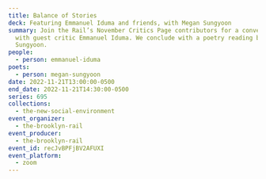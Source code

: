 ```yaml
---
title: Balance of Stories
deck: Featuring Emmanuel Iduma and friends, with Megan Sungyoon
summary: Join the Rail’s November Critics Page contributors for a conversation
  with guest critic Emmanuel Iduma. We conclude with a poetry reading by Megan
  Sungyoon.
people:
  - person: emmanuel-iduma
poets:
  - person: megan-sungyoon
date: 2022-11-21T13:00:00-0500
end_date: 2022-11-21T14:30:00-0500
series: 695
collections:
  - the-new-social-environment
event_organizer:
  - the-brooklyn-rail
event_producer:
  - the-brooklyn-rail
event_id: recJvBPFjBV2AFUXI
event_platform:
  - zoom
---
```

